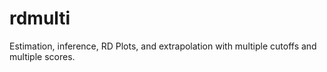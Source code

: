 # rdmulti
Estimation, inference, RD Plots, and extrapolation with multiple cutoffs and multiple scores.
